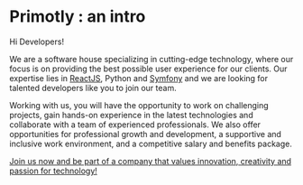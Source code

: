 # Primotly : an intro

Hi Developers!

We are a software house specializing in cutting-edge technology, where our focus is on providing the best possible user experience for our clients. Our expertise lies in [ReactJS](https://primotly.com/react/), Python and [Symfony](https://primotly.com/symfony/) and we are looking for talented developers like you to join our team.

Working with us, you will have the opportunity to work on challenging projects, gain hands-on experience in the latest technologies and collaborate with a team of experienced professionals. We also offer opportunities for professional growth and development, a supportive and inclusive work environment, and a competitive salary and benefits package.

[Join us now and be part of a company that values innovation, creativity and passion for technology!](https://primotly.com/career/)
